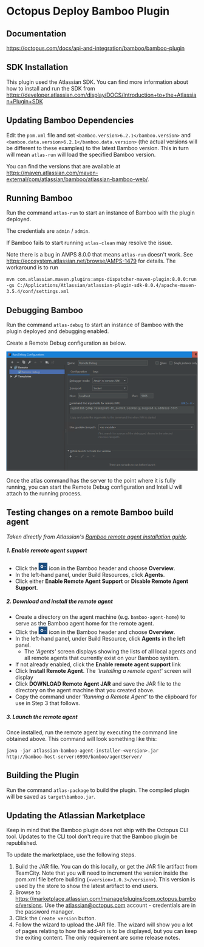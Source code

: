 # Octopus Deploy Bamboo Plugin

## Documentation
https://octopus.com/docs/api-and-integration/bamboo/bamboo-plugin

## SDK Installation
This plugin used the Atlassian SDK. You can find more information about how to install and run the SDK from
https://developer.atlassian.com/display/DOCS/Introduction+to+the+Atlassian+Plugin+SDK

## Updating Bamboo Dependencies
Edit the `pom.xml` file and set `<bamboo.version>6.2.1</bamboo.version>` and `<bamboo.data.version>6.2.1</bamboo.data.version>`
(the actual versions will be different to these examples) to the latest Bamboo version. This in turn will mean `atlas-run`
will load the specified Bamboo version.

You can find the versions that are available at https://maven.atlassian.com/maven-external/com/atlassian/bamboo/atlassian-bamboo-web/.

## Running Bamboo
Run the command `atlas-run` to start an instance of Bamboo with the plugin deployed.

The credentials are `admin` / `admin`.

If Bamboo fails to start running `atlas-clean` may resolve the issue.

Note there is a bug in AMPS 8.0.0 that means `atlas-run` doesn't work.
See https://ecosystem.atlassian.net/browse/AMPS-1479 for details. The workaround
is to run
```
mvn com.atlassian.maven.plugins:amps-dispatcher-maven-plugin:8.0.0:run -gs C:/Applications/Atlassian/atlassian-plugin-sdk-8.0.4/apache-maven-3.5.4/conf/settings.xml
```

## Debugging Bamboo

Run the command `atlas-debug` to start an instance of Bamboo with the plugin deployed and debugging enabled.

Create a Remote Debug configuration as below.

![](debug-config.png)

Once the atlas command has the server to the point where it is fully running, you can start the Remote Debug configuration and IntelliJ will attach to the running process.

## Testing changes on a remote Bamboo build agent
_Taken directly from Atlassian's [Bamboo remote agent installation guide](https://confluence.atlassian.com/bamboo/bamboo-remote-agent-installation-guide-289276832.html)._

##### 1. Enable remote agent support

- Click the ![cog](cog.png) icon in the Bamboo header and choose **Overview**.
- In the left-hand panel, under Build Resources, click **Agents**.
- Click either **Enable Remote Agent Support** or **Disable Remote Agent Support**.

##### 2. Download and install the remote agent
- Create a directory on the agent machine (e.g. `bamboo-agent-home`) to serve as the Bamboo agent home for the remote agent.
- Click the ![cog](cog.png) icon in the Bamboo header and choose **Overview**.
- In the left-hand panel, under Build Resource, click **Agents** in the left panel.
  - The _'Agents'_ screen displays showing the lists of all local agents and all remote agents that currently exist on your Bamboo system.
- If not already enabled, click the **Enable remote agent support** link 
- Click **Install Remote Agent**. The _'Installing a remote agent'_ screen will display
- Click **DOWNLOAD Remote Agent JAR** and save the JAR file to the directory on the agent machine that you created above.
- Copy the command under _'Running a Remote Agent'_ to the clipboard for use in Step 3 that follows.

##### 3. Launch the remote agent
Once installed, run the remote agent by executing the command line obtained above. This command will look something like this:
```
java -jar atlassian-bamboo-agent-installer-<version>.jar http://bamboo-host-server:6990/bamboo/agentServer/
```

## Building the Plugin
Run the command `atlas-package` to build the plugin. The compiled plugin will be saved as `target\bamboo.jar`.

## Updating the Atlassian Marketplace

Keep in mind that the Bamboo plugin does not ship with the Octopus CLI tool. Updates to the CLI tool don't
require that the Bamboo plugin be republished.

To update the marketplace, use the following steps.

1. Build the JAR file. You can do this locally, or get the JAR file artifact from TeamCity. Note that you will need
   to increment the version inside the pom.xml file before building (`<version>1.0.3</version>`). This version is used 
   by the store to show the latest artifact to end users.
2. Browse to https://marketplace.atlassian.com/manage/plugins/com.octopus.bamboo/versions. Use the atlassian@octopus.com
   account - credentials are in the password manager.
3. Click the `Create version` button.
4. Follow the wizard to upload the JAR file. The wizard will show you a lot of pages relating to how the add-on is
   to be displayed, but you can keep the exiting content. The only requirement are some release notes.